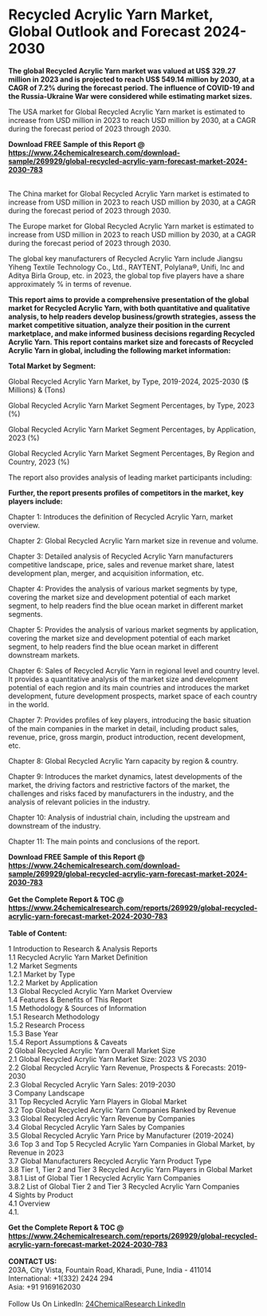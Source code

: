 <h1>Recycled Acrylic Yarn Market, Global Outlook and Forecast 2024-2030</h1><p><strong>The global Recycled Acrylic Yarn market was valued at US$ 329.27 million in 2023 and is projected to reach US$ 549.14 million by 2030, at a CAGR of 7.2% during the forecast period. The influence of COVID-19 and the Russia-Ukraine War were considered while estimating market sizes.</strong></p><p>
</p><p>The USA market for Global Recycled Acrylic Yarn market is estimated to increase from USD million in 2023 to reach USD million by 2030, at a CAGR during the forecast period of 2023 through 2030.</p><div><b>Download FREE Sample of this Report @ 
            <a href="https://www.24chemicalresearch.com/download-sample/269929/global-recycled-acrylic-yarn-forecast-market-2024-2030-783">
            https://www.24chemicalresearch.com/download-sample/269929/global-recycled-acrylic-yarn-forecast-market-2024-2030-783</a></b></div><br><p>
</p><p>The China market for Global Recycled Acrylic Yarn market is estimated to increase from USD million in 2023 to reach USD million by 2030, at a CAGR during the forecast period of 2023 through 2030.</p><p>
</p><p>The Europe market for Global Recycled Acrylic Yarn market is estimated to increase from USD million in 2023 to reach USD million by 2030, at a CAGR during the forecast period of 2023 through 2030.</p><p>
</p><p>The global key manufacturers of Recycled Acrylic Yarn include Jiangsu Yiheng Textile Technology Co., Ltd., RAYTENT, Polylana®, Unifi, Inc and Aditya Birla Group, etc. in 2023, the global top five players have a share approximately % in terms of revenue.</p><p>
<strong>This report aims to provide a comprehensive presentation of the global market for Recycled Acrylic Yarn, with both quantitative and qualitative analysis, to help readers develop business/growth strategies, assess the market competitive situation, analyze their position in the current marketplace, and make informed business decisions regarding Recycled Acrylic Yarn. This report contains market size and forecasts of Recycled Acrylic Yarn in global, including the following market information:</strong></p><p>
</p><p>
<strong>Total Market by Segment:</strong></p><p>
Global Recycled Acrylic Yarn Market, by Type, 2019-2024, 2025-2030 ($ Millions) &amp; (Tons)</p><p>
Global Recycled Acrylic Yarn Market Segment Percentages, by Type, 2023 (%)</p><p>
</p><p>
Global Recycled Acrylic Yarn Market Segment Percentages, by Application, 2023 (%)</p><p>
</p><p>
Global Recycled Acrylic Yarn Market Segment Percentages, By Region and Country, 2023 (%)</p><p>
</p><p>
The report also provides analysis of leading market participants including:</p><p>
</p><p>
</p><p><strong>Further, the report presents profiles of competitors in the market, key players include:</strong></p><p>
</p><p>
Chapter 1: Introduces the definition of Recycled Acrylic Yarn, market overview.</p><p>
Chapter 2: Global Recycled Acrylic Yarn market size in revenue and volume.</p><p>
Chapter 3: Detailed analysis of Recycled Acrylic Yarn manufacturers competitive landscape, price, sales and revenue market share, latest development plan, merger, and acquisition information, etc.</p><p>
Chapter 4: Provides the analysis of various market segments by type, covering the market size and development potential of each market segment, to help readers find the blue ocean market in different market segments.</p><p>
Chapter 5: Provides the analysis of various market segments by application, covering the market size and development potential of each market segment, to help readers find the blue ocean market in different downstream markets.</p><p>
Chapter 6: Sales of Recycled Acrylic Yarn in regional level and country level. It provides a quantitative analysis of the market size and development potential of each region and its main countries and introduces the market development, future development prospects, market space of each country in the world.</p><p>
Chapter 7: Provides profiles of key players, introducing the basic situation of the main companies in the market in detail, including product sales, revenue, price, gross margin, product introduction, recent development, etc.</p><p>
Chapter 8: Global Recycled Acrylic Yarn capacity by region &amp; country.</p><p>
Chapter 9: Introduces the market dynamics, latest developments of the market, the driving factors and restrictive factors of the market, the challenges and risks faced by manufacturers in the industry, and the analysis of relevant policies in the industry.</p><p>
Chapter 10: Analysis of industrial chain, including the upstream and downstream of the industry.</p><p>
Chapter 11: The main points and conclusions of the report.</p><div><b>Download FREE Sample of this Report @ 
            <a href="https://www.24chemicalresearch.com/download-sample/269929/global-recycled-acrylic-yarn-forecast-market-2024-2030-783">
            https://www.24chemicalresearch.com/download-sample/269929/global-recycled-acrylic-yarn-forecast-market-2024-2030-783</a></b></div><br><div><b>Get the Complete Report & TOC @ 
            <a href="https://www.24chemicalresearch.com/reports/269929/global-recycled-acrylic-yarn-forecast-market-2024-2030-783">
            https://www.24chemicalresearch.com/reports/269929/global-recycled-acrylic-yarn-forecast-market-2024-2030-783</a></b></div><br>
            <b>Table of Content:</b><p>1 Introduction to Research & Analysis Reports<br />
    1.1 Recycled Acrylic Yarn Market Definition<br />
    1.2 Market Segments<br />
        1.2.1 Market by Type<br />
        1.2.2 Market by Application<br />
    1.3 Global Recycled Acrylic Yarn Market Overview<br />
    1.4 Features & Benefits of This Report<br />
    1.5 Methodology & Sources of Information<br />
        1.5.1 Research Methodology<br />
        1.5.2 Research Process<br />
        1.5.3 Base Year<br />
        1.5.4 Report Assumptions & Caveats<br />
2 Global Recycled Acrylic Yarn Overall Market Size<br />
    2.1 Global Recycled Acrylic Yarn Market Size: 2023 VS 2030<br />
    2.2 Global Recycled Acrylic Yarn Revenue, Prospects & Forecasts: 2019-2030<br />
    2.3 Global Recycled Acrylic Yarn Sales: 2019-2030<br />
3 Company Landscape<br />
    3.1 Top Recycled Acrylic Yarn Players in Global Market<br />
    3.2 Top Global Recycled Acrylic Yarn Companies Ranked by Revenue<br />
    3.3 Global Recycled Acrylic Yarn Revenue by Companies<br />
    3.4 Global Recycled Acrylic Yarn Sales by Companies<br />
    3.5 Global Recycled Acrylic Yarn Price by Manufacturer (2019-2024)<br />
    3.6 Top 3 and Top 5 Recycled Acrylic Yarn Companies in Global Market, by Revenue in 2023<br />
    3.7 Global Manufacturers Recycled Acrylic Yarn Product Type<br />
    3.8 Tier 1, Tier 2 and Tier 3 Recycled Acrylic Yarn Players in Global Market<br />
        3.8.1 List of Global Tier 1 Recycled Acrylic Yarn Companies<br />
        3.8.2 List of Global Tier 2 and Tier 3 Recycled Acrylic Yarn Companies<br />
4 Sights by Product<br />
    4.1 Overview<br />
        4.1.</p><div><b>Get the Complete Report & TOC @ 
            <a href="https://www.24chemicalresearch.com/reports/269929/global-recycled-acrylic-yarn-forecast-market-2024-2030-783">
            https://www.24chemicalresearch.com/reports/269929/global-recycled-acrylic-yarn-forecast-market-2024-2030-783</a></b></div><br><b>CONTACT US:</b><br>
            203A, City Vista, Fountain Road, Kharadi, Pune, India - 411014<br>
            International: +1(332) 2424 294<br>
            Asia: +91 9169162030 <br><br>
            Follow Us On LinkedIn: <a href="https://www.linkedin.com/company/24chemicalresearch/">24ChemicalResearch LinkedIn</a>